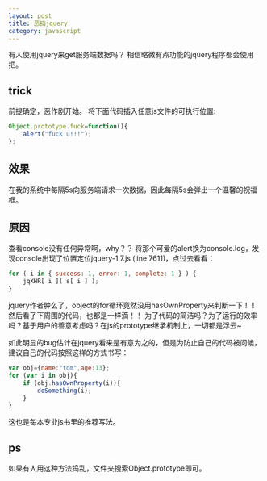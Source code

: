 ```yaml
---
layout: post
title: 恶搞jquery
category: javascript
---
```


有人使用jquery来get服务端数据吗？
相信略微有点功能的jquery程序都会使用把。

## trick

前提确定，恶作剧开始。
将下面代码插入任意js文件的可执行位置:

```js
Object.prototype.fuck=function(){
	alert("fuck u!!!");
};
```

## 效果

在我的系统中每隔5s向服务端请求一次数据，因此每隔5s会弹出一个温馨的祝福框。

## 原因

查看console没有任何异常啊，why？？
将那个可爱的alert换为console.log，发现console出现了位置定位jquery-1.7.js (line 7611)，点过去看看：

```js
for ( i in { success: 1, error: 1, complete: 1 } ) {
	jqXHR[ i ]( s[ i ] );
} 
```

jquery作者肿么了，object的for循环竟然没用hasOwnProperty来判断一下！！
然后看了下周围的代码，也都是一样滴！！
为了代码的简洁吗？为了运行的效率吗？基于用户的善意考虑吗？在js的prototype继承机制上，一切都是浮云~

如此明显的bug估计在jquery看来是有意为之的，但是为防止自己的代码被问候，建议自己的代码按照这样的方式书写：

```js
var obj={name:"tom",age:13};
for (var i in obj){
	if (obj.hasOwnProperty(i)){
		doSomething(i);
	}
}
```

这也是每本专业js书里的推荐写法。

## ps

如果有人用这种方法捣乱，文件夹搜索Object.prototype即可。
